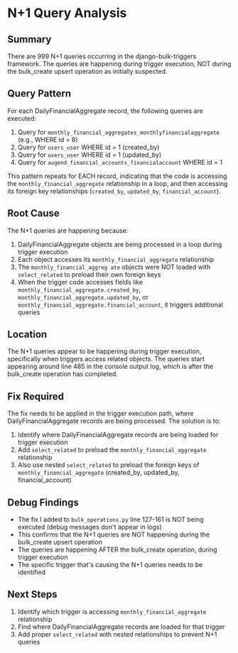 # N+1 Query Analysis

## Summary
There are 999 N+1 queries occurring in the django-bulk-triggers framework. The queries are happening during trigger execution, NOT during the bulk_create upsert operation as initially suspected.

## Query Pattern
For each DailyFinancialAggregate record, the following queries are executed:
1. Query for `monthly_financial_aggregates_monthlyfinancialaggregate` (e.g., WHERE id = 8)
2. Query for `users_user` WHERE id = 1 (created_by)
3. Query for `users_user` WHERE id = 1 (updated_by)
4. Query for `augend_financial_accounts_financialaccount` WHERE id = 1

This pattern repeats for EACH record, indicating that the code is accessing the `monthly_financial_aggregate` relationship in a loop, and then accessing its foreign key relationships (`created_by`, `updated_by`, `financial_account`).

## Root Cause
The N+1 queries are happening because:
1. DailyFinancialAggregate objects are being processed in a loop during trigger execution
2. Each object accesses its `monthly_financial_aggregate` relationship
3. The `monthly_financial_aggreg ate` objects were NOT loaded with `select_related` to preload their own foreign keys
4. When the trigger code accesses fields like `monthly_financial_aggregate.created_by`, `monthly_financial_aggregate.updated_by`, or `monthly_financial_aggregate.financial_account`, it triggers additional queries

## Location
The N+1 queries appear to be happening during trigger execution, specifically when triggers access related objects. The queries start appearing around line 485 in the console output log, which is after the bulk_create operation has completed.

## Fix Required
The fix needs to be applied in the trigger execution path, where DailyFinancialAggregate records are being processed. The solution is to:
1. Identify where DailyFinancialAggregate records are being loaded for trigger execution
2. Add `select_related` to preload the `monthly_financial_aggregate` relationship
3. Also use nested `select_related` to preload the foreign keys of `monthly_financial_aggregate` (created_by, updated_by, financial_account)

## Debug Findings
- The fix I added to `bulk_operations.py` line 127-161 is NOT being executed (debug messages don't appear in logs)
- This confirms that the N+1 queries are NOT happening during the bulk_create upsert operation
- The queries are happening AFTER the bulk_create operation, during trigger execution
- The specific trigger that's causing the N+1 queries needs to be identified

## Next Steps
1. Identify which trigger is accessing `monthly_financial_aggregate` relationship
2. Find where DailyFinancialAggregate records are loaded for that trigger
3. Add proper `select_related` with nested relationships to prevent N+1 queries

